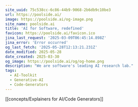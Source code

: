 ```yaml
---
site_uuid: 75c538cc-6c86-44b9-9068-2b6db9c10be3
url: https://poolside.ai/
image: https://poolside.ai/og-image.png
site_name: poolside.ai
title: 'AI for Software, redefined'
favicon: https://poolside.ai/favicon.ico
jina_last_request: '2025-03-09T06:45:14.898Z'
jina_error: 'Error occurred'
og_last_fetch: '2025-05-28T12:13:21.231Z'
date_modified: 2025-05-28
date_created: 2025-03-30
og_image: https://poolside.ai/og/og-home.png
description: "We are software's leading AI research lab."
tags:
  - AI-Toolkit
  - Generative-AI
  - Code-Generators
---
```


[[concepts/Explainers for AI/Code Generators]]
